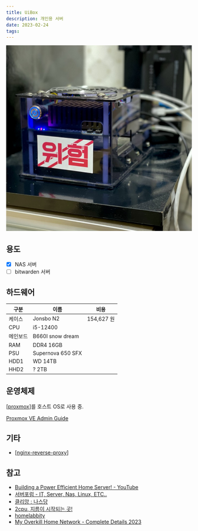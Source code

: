 ```yaml
---
title: UiBox
description: 개인용 서버
date: 2023-02-24
tags:
---
```


![](/assets/uibox.jpeg)

## 용도

- [x] NAS 서버
- [ ] bitwarden 서버

## 하드웨어

| 구분     | 이름              | 비용       |
| -------- | ----------------- | ---------- |
| 케이스   | Jonsbo N2         | 154,627 원 |
| CPU      | i5-12400          |            |
| 메인보드 | B660I snow dream  |            |
| RAM      | DDR4 16GB         |            |
| PSU      | Supernova 650 SFX |            |
| HDD1     | WD 14TB           |            |
| HHD2     | ? 2TB             |            |

## 운영체제

[[proxmox]]를 호스트 OS로 사용 중.

[Proxmox VE Admin Guide](https://pve.proxmox.com/pve-docs/pve-admin-guide.html)

## 기타

- [[nginx-reverse-proxy]]

## 참고

- [Building a Power Efficient Home Server! - YouTube](https://www.youtube.com/watch?v=MucGkPUMjNo&t=1s)
- [서버포럼 - IT, Server, Nas, Linux, ETC..](https://svrforum.com/)
- [클리앙 : 나스당](https://www.clien.net/service/board/cm_nas)
- [2cpu, 지름이 시작되는 곳!](https://www.2cpu.co.kr/)
- [homelabbity](https://www.reddit.com/r/homelab/)
- [My Overkill Home Network - Complete Details 2023](https://blog.networkprofile.org/my-home-network-complete-details-2023/)

[//do]: # "inner-links"

[nginx-reverse-proxy]: nginx-reverse-proxy.md
[proxmox]: proxmox.md

[//end]: # "2023-07-12 07:28"
